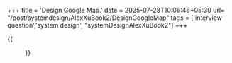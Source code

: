 +++
title = 'Design Google Map.'
date = 2025-07-28T10:06:46+05:30
url= "/post/systemdesign/AlexXuBook2/DesignGoogleMap"
tags = ['interview question','system design', "systemDesignAlexXuBook2"]
+++

{{<figure src="/images/SystemDesign/DesignExample/GoogleMap/BatchRequests.PNG" alt="UserRequest." caption="">}}